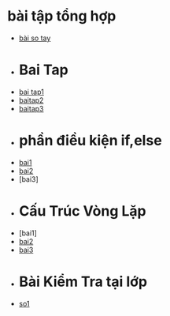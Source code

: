 # bài tập tổng hợp
- [bài so tay](https://www.jdoodle.com/embed/v0/5I7B)
- # Bai Tap
- [bai tap1](https://www.jdoodle.com/embed/v0/5I7L)
- [baitap2](https://www.jdoodle.com/embed/v0/5Axu)
- [baitap3](https://www.jdoodle.com/embed/v0/5Ayb)
- # phần điều kiện if,else
- [bai1](https://www.jdoodle.com/embed/v0/5F2W)
- [bai2](https://www.jdoodle.com/embed/v0/5FTI)
- [bai3]
- # Cấu Trúc Vòng Lặp
- [bai1]
- [bai2](https://www.jdoodle.com/embed/v0/5FU7)
- [bai3](https://www.jdoodle.com/embed/v0/5FUf)
- # Bài Kiểm Tra tại lớp
- [so1](https://www.jdoodle.com/embed/v0/5G2r)
